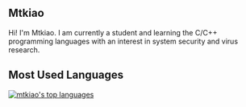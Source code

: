 ## Mtkiao
Hi! I'm Mtkiao. I am currently a student and learning the C/C++ programming languages with an interest in system security and virus research.

## Most Used Languages
[![mtkiao's top languages](https://github-readme-stats.vercel.app/api/top-langs/?username=mtkiao&theme=blue-green)](https://github.com/anuraghazra/github-readme-stats)

